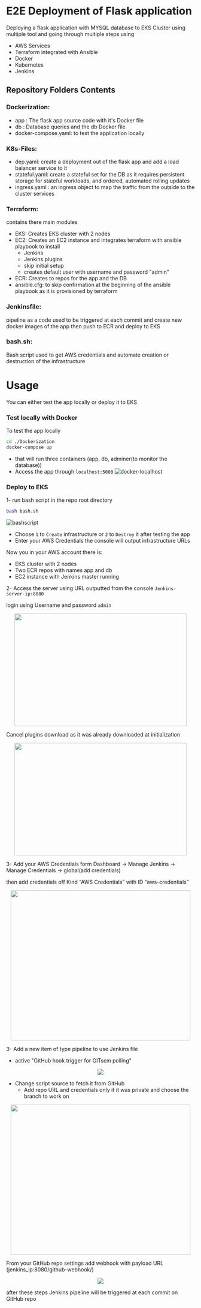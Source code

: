 # E2E Deployment of Flask application
Deploying a flask application with MYSQL database to EKS Cluster using multiple tool and going through multiple steps using
- AWS Services
- Terraform integrated with Ansible
- Docker
- Kubernetes
- Jenkins
## Repository Folders Contents
### Dockerization:

- app : The flask app source code with it's Docker file
- db : Database queries and the db Docker file
- docker-compose.yaml: to test the application locally
### K8s-Files:
- dep.yaml: create a deployment out of the flask app and add a load balancer service to it 
- stateful.yaml: create a stateful set for the DB as it requires persistent storage for stateful workloads, and ordered, automated rolling updates
- ingress.yaml : an ingress object to map the traffic from the outside to the cluster services
### Terraform:
contains there main modules
- EKS: Creates EKS cluster with 2 nodes
- EC2: Creates an EC2 instance and integrates terraform with ansible playbook to install  
  - Jenkins 
  - Jenkins plugins 
  - skip initial setup 
  - creates default user with username and password "admin" 
- ECR: Creates to repos for the app and the DB
- ansible.cfg: to skip confirmation at the beginning of the ansible playbook as it is provisioned by terraform 
### Jenkinsfile:
pipeline as a code used to be triggered at each commit and create new docker images of the app then push to ECR and deploy to EKS
### bash.sh:
Bash script used to get AWS credentials and automate creation or destruction of the  infrastructure

# Usage
You can either test the app locally or deploy it to EKS
### Test locally with Docker
To test the app locally 
```bash
cd ./Dockerization
docker-compose up 
```
- that will run three containers (app, db, adminer(to monitor the database))
- Access the app through  `localhost:5000`
![docker-localhost](https://user-images.githubusercontent.com/117172376/227232800-8296a3e7-b3c2-422d-8cd2-0f375fd54085.png)

### Deploy to EKS
1- run bash script in the repo root directory
```bash
bash bash.sh
```
![bashscript](https://user-images.githubusercontent.com/117172376/227230713-ebe90efd-f40f-405a-8429-3fad46029cfc.png)
- Choose `1` to `Create` infrastructure or `2` to `Destroy` it after testing the app
- Enter your AWS Credentials
the console will output infrastructure URLs

Now you in your AWS account there is:
- EKS cluster with 2 nodes 
- Two ECR repos with names app and db 
- EC2 instance with Jenkins master running 

2- Access the server using URL outputted from the console  `Jenkins-server-ip:8080`

login using Username and password `admin`
<p align="center">
  <img width="460" height="300" src="https://user-images.githubusercontent.com/117172376/227234823-d2f13dd6-5b20-4901-a4da-f2d0c7f45cbd.png">
</p>

Cancel plugins download as it was already downloaded at initialization
<p align="center">
  <img width="460" height="300" src="https://user-images.githubusercontent.com/117172376/227237318-2a672164-8e79-4c08-aebf-581954ae53d3.png">
</p>

3- Add your AWS Credentials form  Dashboard → Manage Jenkins → Manage Credentials → global(add credentials)

then add credentials off Kind “AWS Credentials” with ID “aws-credentials”
<p align="center">
<img src="https://user-images.githubusercontent.com/117172376/226955848-f244adee-c597-44ca-a6c6-fc1797a6bf43.png" width="480" height="400" />
</p>

3- Add a new item of type pipeline to use Jenkins file

- active "GitHub hook trigger for GITscm polling"
<p align="center">
<img src="https://user-images.githubusercontent.com/117172376/227238968-78962361-589a-4648-bd3d-c83e0b3f507d.png" />
</p>

 - Change script source to fetch it from GitHub
   - Add repo URL and credentials only if it was private and choose the branch to work on
<p align="center">
<img src="https://user-images.githubusercontent.com/117172376/226956065-08ff54e3-4aff-4db3-ac8c-134043c5166b.png" width="480" height="400" />
</p>

From your GitHub repo settings add webhook with payload URL (jenkins_ip:8080/github-webhook/)

<p align="center">
<img src="https://user-images.githubusercontent.com/117172376/226956071-90627c77-b9b6-45fb-a3f2-c5fc8d2c51c5.png" />
</p>

after these steps Jenkins pipeline will be triggered at each commit on GitHub repo

